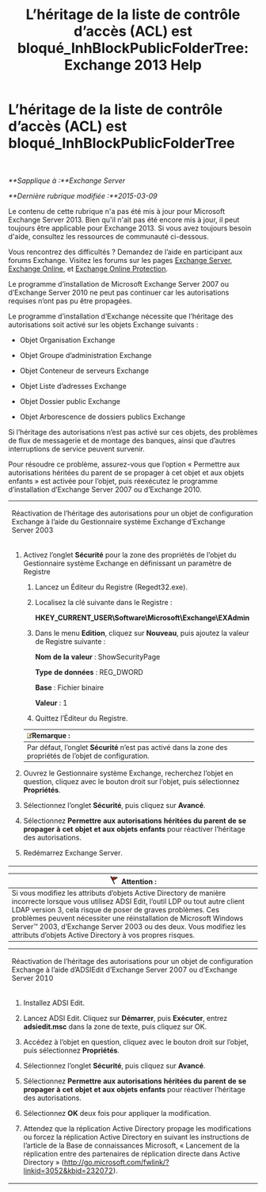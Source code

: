 ﻿---
title: 'L’héritage de la liste de contrôle d’accès (ACL) est bloqué_InhBlockPublicFolderTree: Exchange 2013 Help'
TOCTitle: L’héritage de la liste de contrôle d’accès (ACL) est bloqué_InhBlockPublicFolderTree
ms:assetid: e3b89c8a-d6f8-4864-8bf0-35a78ce87cc4
ms:mtpsurl: https://technet.microsoft.com/fr-fr/library/ms.exch.setupreadiness.inhblockpublicfoldertree(v=EXCHG.150)
ms:contentKeyID: 50479410
ms.date: 05/23/2018
mtps_version: v=EXCHG.150
ms.translationtype: MT
---

# L’héritage de la liste de contrôle d’accès (ACL) est bloqué\_InhBlockPublicFolderTree

 

_**Sapplique à :**Exchange Server_

_**Dernière rubrique modifiée :**2015-03-09_

Le contenu de cette rubrique n'a pas été mis à jour pour Microsoft Exchange Server 2013. Bien qu'il n'ait pas été encore mis à jour, il peut toujours être applicable pour Exchange 2013. Si vous avez toujours besoin d'aide, consultez les ressources de communauté ci-dessous.

Vous rencontrez des difficultés ? Demandez de l’aide en participant aux forums Exchange. Visitez les forums sur les pages [Exchange Server](https://go.microsoft.com/fwlink/p/?linkid=60612), [Exchange Online](https://go.microsoft.com/fwlink/p/?linkid=267542), et [Exchange Online Protection](https://go.microsoft.com/fwlink/p/?linkid=285351).

Le programme d’installation de Microsoft Exchange Server 2007 ou d’Exchange Server 2010 ne peut pas continuer car les autorisations requises n’ont pas pu être propagées.

Le programme d’installation d’Exchange nécessite que l’héritage des autorisations soit activé sur les objets Exchange suivants :

  - Objet Organisation Exchange

  - Objet Groupe d’administration Exchange

  - Objet Conteneur de serveurs Exchange

  - Objet Liste d’adresses Exchange

  - Objet Dossier public Exchange

  - Objet Arborescence de dossiers publics Exchange

Si l’héritage des autorisations n’est pas activé sur ces objets, des problèmes de flux de messagerie et de montage des banques, ainsi que d’autres interruptions de service peuvent survenir.

Pour résoudre ce problème, assurez-vous que l’option « Permettre aux autorisations héritées du parent de se propager à cet objet et aux objets enfants » est activée pour l’objet, puis réexécutez le programme d’installation d’Exchange Server 2007 ou d’Exchange 2010.


<table>
<colgroup>
<col style="width: 100%" />
</colgroup>
<tbody>
<tr class="odd">
<td><p>Réactivation de l’héritage des autorisations pour un objet de configuration Exchange à l’aide du Gestionnaire système Exchange d’Exchange Server 2003</p></td>
</tr>
<tr class="even">
<td><ol>
<li><p>Activez l’onglet <strong>Sécurité</strong> pour la zone des propriétés de l’objet du Gestionnaire système Exchange en définissant un paramètre de Registre</p>
<ol>
<li><p>Lancez un Éditeur du Registre (Regedt32.exe).</p></li>
<li><p>Localisez la clé suivante dans le Registre :</p>
<p><strong>HKEY_CURRENT_USER\Software\Microsoft\Exchange\EXAdmin</strong></p></li>
<li><p>Dans le menu <strong>Edition</strong>, cliquez sur <strong>Nouveau</strong>, puis ajoutez la valeur de Registre suivante :</p>
<p><strong>Nom de la valeur</strong> : ShowSecurityPage</p>
<p><strong>Type de données</strong> : REG_DWORD</p>
<p><strong>Base</strong> : Fichier binaire</p>
<p><strong>Valeur</strong> : 1</p></li>
<li><p>Quittez l’Éditeur du Registre.</p></li>
</ol>
<table>
<thead>
<tr class="header">
<th><img src="images/JJ159664.note(EXCHG.150).gif" title="Remarque" alt="Remarque" />Remarque :</th>
</tr>
</thead>
<tbody>
<tr class="odd">
<td>Par défaut, l’onglet <strong>Sécurité</strong> n’est pas activé dans la zone des propriétés de l’objet de configuration.</td>
</tr>
</tbody>
</table>

</li>
<li><p>Ouvrez le Gestionnaire système Exchange, recherchez l’objet en question, cliquez avec le bouton droit sur l’objet, puis sélectionnez <strong>Propriétés</strong>.</p></li>
<li><p>Sélectionnez l’onglet <strong>Sécurité</strong>, puis cliquez sur <strong>Avancé</strong>.</p></li>
<li><p>Sélectionnez <strong>Permettre aux autorisations héritées du parent de se propager à cet objet et aux objets enfants</strong> pour réactiver l’héritage des autorisations.</p></li>
<li><p>Redémarrez Exchange Server.</p></li>
</ol></td>
</tr>
</tbody>
</table>


<table>
<thead>
<tr class="header">
<th><img src="images/JJ673034.Caution(EXCHG.150).gif" title="Attention" alt="Attention" />Attention :</th>
</tr>
</thead>
<tbody>
<tr class="odd">
<td>Si vous modifiez les attributs d’objets Active Directory de manière incorrecte lorsque vous utilisez ADSI Edit, l’outil LDP ou tout autre client LDAP version 3, cela risque de poser de graves problèmes. Ces problèmes peuvent nécessiter une réinstallation de Microsoft Windows Server™ 2003, d’Exchange Server 2003 ou des deux. Vous modifiez les attributs d’objets Active Directory à vos propres risques.</td>
</tr>
</tbody>
</table>



<table>
<colgroup>
<col style="width: 100%" />
</colgroup>
<tbody>
<tr class="odd">
<td><p>Réactivation de l’héritage des autorisations pour un objet de configuration Exchange à l’aide d’ADSIEdit d’Exchange Server 2007 ou d’Exchange Server 2010</p></td>
</tr>
<tr class="even">
<td><ol>
<li><p>Installez ADSI Edit.</p></li>
<li><p>Lancez ADSI Edit. Cliquez sur <strong>Démarrer</strong>, puis <strong>Exécuter</strong>, entrez <strong>adsiedit.msc</strong> dans la zone de texte, puis cliquez sur OK.</p></li>
<li><p>Accédez à l’objet en question, cliquez avec le bouton droit sur l’objet, puis sélectionnez <strong>Propriétés</strong>.</p></li>
<li><p>Sélectionnez l’onglet <strong>Sécurité</strong>, puis cliquez sur <strong>Avancé</strong>.</p></li>
<li><p>Sélectionnez <strong>Permettre aux autorisations héritées du parent de se propager à cet objet et aux objets enfants</strong> pour réactiver l’héritage des autorisations.</p></li>
<li><p>Sélectionnez <strong>OK</strong> deux fois pour appliquer la modification.</p></li>
<li><p>Attendez que la réplication Active Directory propage les modifications ou forcez la réplication Active Directory en suivant les instructions de l’article de la Base de connaissances Microsoft, « Lancement de la réplication entre des partenaires de réplication directe dans Active Directory » (<a href="http://go.microsoft.com/fwlink/?linkid=3052%26kbid=232072" class="uri">http://go.microsoft.com/fwlink/?linkid=3052&amp;kbid=232072</a>).</p></li>
</ol></td>
</tr>
</tbody>
</table>

